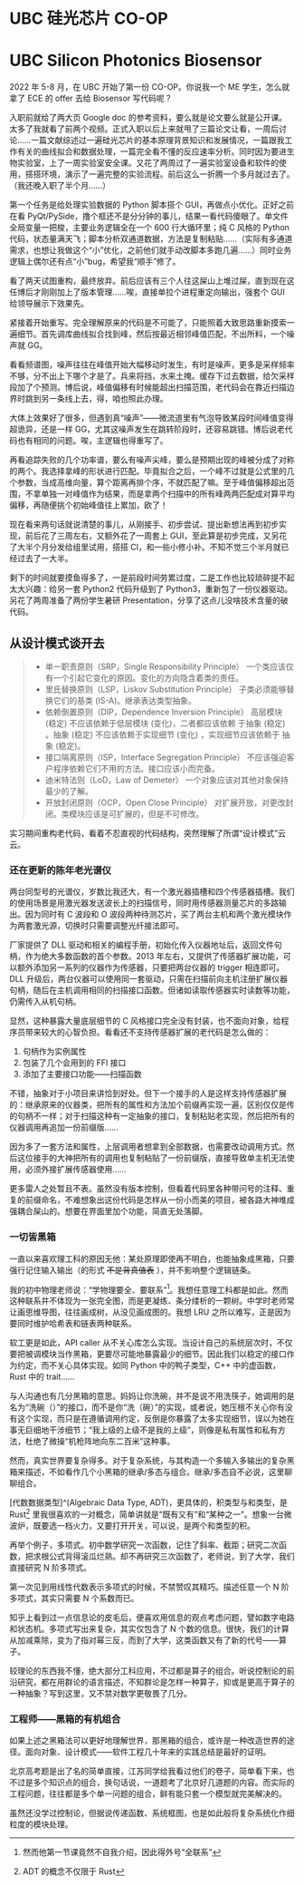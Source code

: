 # UBC 硅光芯片 CO-OP


# UBC Silicon Photonics Biosensor

2022 年 5-8 月，在 UBC 开始了第一份 CO-OP。你说我一个 ME 学生，怎么就拿了 ECE 的 offer 去给 Biosensor 写代码呢？

入职前就给了两大页 Google doc 的参考资料，要么就是论文要么就是公开课。太多了我就看了前两个视频。正式入职以后上来就甩了三篇论文让看，一周后讨论……一篇文献综述过一遍硅光芯片的基本原理背景知识和发展情况，一篇跟我工作有关的曲线拟合和数据处理，一篇完全看不懂的反应速率分析。同时因为要进生物实验室，上了一周实验室安全课。又花了两周过了一遍实验室设备和软件的使用，搭搭环境，演示了一遍完整的实验流程。前后这么一折腾一个多月就过去了。（我还晚入职了半个月……）

第一个任务是给处理实验数据的 Python 脚本搭个 GUI，再做点小优化。正好之前在看 PyQt/PySide，撸个框还不是分分钟的事儿，结果一看代码傻眼了。单文件全局变量一把梭，主要业务逻辑全在一个 600 行大循环里；纯 C 风格的 Python 代码，状态量满天飞；脚本分析双通道数据，方法是复制粘贴……（实际有多通道需求，也想让我做这个“小”优化，之前他们就手动改脚本多跑几遍……）同时业务逻辑上偶尔还有点“小”bug，希望我“顺手”修了。

看了两天试图重构，最终放弃。前后应该有三个人往这屎山上堆过屎，直到现在这任博后才刚刚加上了版本管理……唉，直接单拉个进程重定向输出，强套个 GUI 给领导展示下效果先。

紧接着开始重写。完全理解原来的代码是不可能了，只能照着大致思路重新摸索一遍细节。首先调库曲线拟合找到峰，然后按最近相邻峰值匹配，不出所料，一个噪声就 GG。

看看频谱图，噪声往往在峰值开始大幅移动时发生，有时是噪声，更多是采样频率不够，分不出上下哪个才是了。兵来将挡，水来土掩。缓存下过去数据，给欠采样段加了个预测。博后说，峰值偏移有时候能超出扫描范围，老代码会在靠近扫描边界时跳到另一条线上去，得，咱也照此办理。

大体上效果好了很多，但遇到真“噪声”——微流道里有气泡导致某段时间峰值变得超诡异，还是一样 GG，尤其这噪声发生在跳转阶段时，还容易跳错。博后说老代码也有相同的问题。唉，主逻辑也得重写了。

再看追踪失败的几个功率谱，要么有噪声尖峰，要么是预期出现的峰被分成了对称的两个。我选择拿峰的形状进行匹配。毕竟拟合之后，一个峰不过就是公式里的几个参数，当成高维向量，算个距离再排个序，不就匹配了嘛。至于峰值偏移超出范围，不拿单独一对峰值作为结果，而是拿两个扫描中的所有峰两两匹配成对算平均偏移，再随便挑个初始峰值往上累加，欧了！

现在看来两句话就说清楚的事儿，从刚接手、初步尝试、提出新想法再到初步实现，前后花了三周左右，又额外花了一周套上 GUI，至此算是初步完成，又另花了大半个月分发给组里试用，搭搭 CI，和一些小修小补。不知不觉三个半月就已经过去了一大半。

剩下的时间就要摸鱼得多了，一是前段时间劳累过度，二是工作也比较琐碎提不起太大兴趣：给另一套 Python2 代码升级到了 Python3，重新包了一份仪器驱动。另花了两周准备了两份学生暑研 Presentation，分享了这点儿没啥技术含量的破代码。

## 从设计模式谈开去

> - 单一职责原则（SRP，Single Responsibility Principle）
>   一个类应该仅有一个引起它变化的原因。变化的方向隐含着类的责任。
> - 里氏替换原则（LSP，Liskov Substitution Principle）
>   子类必须能够替换它们的基类 (IS-A)。继承表达类型抽象。
> - 依赖倒置原则（DIP，Dependence Inversion Principle）
>   高层模块 (稳定) 不应该依赖于低层模块 (变化)，二者都应该依赖 于抽象 (稳定) 。抽象 (稳定) 不应该依赖于实现细节 (变化) ，实现细节应该依赖于 抽象 (稳定)。
> - 接口隔离原则（ISP，Interface Segregation Principle）
>   不应该强迫客户程序依赖它们不用的方法。接口应该小而完备。
> - 迪米特法则（LoD，Law of Demeter）
>   一个对象应该对其他对象保持最少的了解。
> - 开放封闭原则（OCP，Open Close Principle）
>   对扩展开放，对更改封闭。类模块应该是可扩展的，但是不可修改。

实习期间重构老代码，看着不忍直视的代码结构，突然理解了所谓“设计模式”云云。

### 还在更新的陈年老光谱仪

两台同型号的光谱仪，岁数比我还大，有一个激光器插槽和四个传感器插槽。我们的使用场景是用激光器发送波长上的扫描信号，同时用传感器测量芯片的多路输出。因为同时有 C 波段和 O 波段两种待测芯片，买了两台主机和两个激光模块作为两套激光源，切换时只需要调整光纤接法即可。

厂家提供了 DLL 驱动和相关的编程手册，初始化传入仪器地址后，返回文件句柄，作为绝大多数函数的首个参数。2013 年左右，又提供了传感器扩展功能，可以额外添加另一系列的仪器作为传感器，只要把两台仪器的 trigger 相连即可。DLL 升级后，两台仪器可以使用同一套驱动，只需在扫描前向主机注册扩展仪器句柄，随后在主机调用相同的扫描接口函数。但诸如读取传感器实时读数等功能，仍需传入从机句柄。

显然，这种暴露大量底层细节的 C 风格接口完全没有封装，也不面向对象，给程序员带来较大的心智负担。看看还不支持传感器扩展的老代码是怎么做的：

1. 句柄作为实例属性
2. 包装了几个会用到的 FFI 接口
3. 添加了主要接口功能——扫描函数

不错，抽象对于小项目来讲恰到好处。但下一个接手的人是这样支持传感器扩展的：继承原来的仪器类，把所有的属性和方法加个前缀再实现一遍，区别仅仅是传的句柄不一样；对于扫描这种有一定抽象的接口，复制粘贴老实现，然后把所有的仪器调用再追加一份前缀版……

因为多了一套方法和属性，上层调用者想拿到全部数据，也需要改动调用方式。然后这位接手的大神把所有的调用也复制粘贴了一份前缀版，直接导致单主机无法使用，必须外接扩展传感器使用……

更多雷人之处暂且不表。虽然没有版本控制，但看着代码里各种带问号的注释、重复的前缀命名，不难想象出这份代码是怎样从一份小而美的项目，被各路大神堆成强耦合屎山的。想要在界面里加个功能，简直无处落脚。

### 一切皆黑箱

一直以来喜欢理工科的原因无他：某处原理即使再不明白，也能抽象成黑箱，只要强行记住输入输出（的形式 ~~不是背真值表~~ ），并不影响整个逻辑链条。

我的初中物理老师说：“学物理要全、要联系”[^1]。我想任意理工科都是如此。然而这种联系并不体现为一张完全图，而是更凝练、条分缕析的一颗树。中学时老师常让画思维导图，往往画成树，从没见画成图的。我想 LRU 之所以难写，正是因为要同时维护哈希表和链表两种联系。

[^1]: 然而他第一节课竟然不自我介绍，因此得外号“全联系”

软工更是如此，API caller 从不关心库怎么实现。当设计自己的系统层次时，不仅要把被调模块当作黑箱，更要尽可能地暴露最少的细节。因此我们以稳定的接口作为约定，而不关心具体实现。如同 Python 中的鸭子类型，C++ 中的虚函数，Rust 中的 trait……

与人沟通也有几分黑箱的意思。妈妈让你洗碗，并不是说不用洗筷子，她调用的是名为“洗碗（）”的接口，而不是你“洗（碗）”的实现，或者说，她压根不关心你有没有这个实现，而只是在遵循调用约定，反倒是你暴露了太多实现细节，误以为她在事无巨细地干涉细节；“我上级的上级不是我的上级”，则像是私有属性和私有方法，杜绝了微操“机枪阵地向东二百米”这种事。

然而，真实世界要复杂得多。对于复杂系统，与其构造一个多输入多输出的复杂黑箱来描述，不如看作几个小黑箱的继承/多态与组合。继承/多态自不必说，这里聊聊组合。

[代数数据类型]^(Algebraic Data Type, ADT)，更具体的，积类型与和类型，是 Rust[^2] 里我很喜欢的一对概念，简单讲就是“既有又有”和“某种之一”。想象一台微波炉，既要选一档火力，又要打开开关，可以说，是两个和类型的积。

[^2]: ADT 的概念不仅限于 Rust

再举个例子，多项式。初中数学研究一次函数，记住了斜率、截距；研究二次函数，把求根公式背得滚瓜烂熟。却不再研究三次函数了，老师说，到了大学，我们直接研究 N 阶多项式。

第一次见到用线性代数表示多项式的时候，不禁赞叹其精巧。描述任意一个 N 阶多项式，其实只需要 N 个系数而已。

知乎上看到过一点信息论的皮毛后，便喜欢用信息的观点考虑问题，譬如数字电路和状态机。多项式写出来复杂，其实仅包含了 N 个数的信息。很快，我们的计算从加减乘除，变为了指对幂三反，而到了大学，这类函数又有了新的代号——算子。

较理论的东西我不懂，绝大部分工科应用，不过都是算子的组合。听说控制论的前沿研究，都在用群论的语言描述，不知群论是怎样一种算子，抑或是更高于算子的一种抽象？写到这里，又不禁对数学更敬畏了几分。

### 工程师——黑箱的有机组合

如果上述之黑箱法可以更好地理解世界，那黑箱的组合，或许是一种改造世界的途径。面向对象、设计模式——软件工程几十年来的实践总结是最好的证明。

北京高考题是出了名的简单直接，江苏同学给我看过他们的卷子，简单看下来，也不过是多个知识点的组合，换句话说，一道题考了北京好几道题的内容。而实际的工程问题，往往都是多个单一问题的组合，鲜有能只套一个模型就完美解决的。

虽然还没学过控制论，但据说传递函数、系统框图，也是如此般将复杂系统化作细粒度的模块处理。

